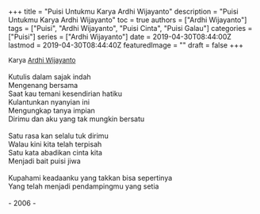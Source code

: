 +++
title = "Puisi Untukmu Karya Ardhi Wijayanto"
description = "Puisi Untukmu Karya Ardhi Wijayanto"
toc = true
authors = ["Ardhi Wijayanto"]
tags = ["Puisi", "Ardhi Wijayanto", "Puisi Cinta", "Puisi Galau"]
categories = ["Puisi"]
series = ["Ardhi Wijayanto"]
date = 2019-04-30T08:44:00Z
lastmod = 2019-04-30T08:44:40Z
featuredImage = ""
draft = false
+++

<div style="text-align: justify;">
<div style="font-size: small;">Karya <a href="/authors/ardhi-wijayanto/" target="_blank">Ardhi Wijayanto</a></div><br />
Kutulis dalam sajak indah<br />Mengenang bersama<br />Saat kau temani kesendirian hatiku<br />Kulantunkan nyanyian ini<br />Mengungkap tanya impian<br />Dirimu dan aku yang tak mungkin bersatu<br /><br />Satu rasa kan selalu tuk dirimu<br />Walau kini kita telah terpisah<br />Satu kata abadikan cinta kita<br />Menjadi bait puisi jiwa<br /><br />Kupahami keadaanku yang takkan bisa sepertinya<br />Yang telah menjadi pendampingmu yang setia<br /><br />- 2006 -</div>
